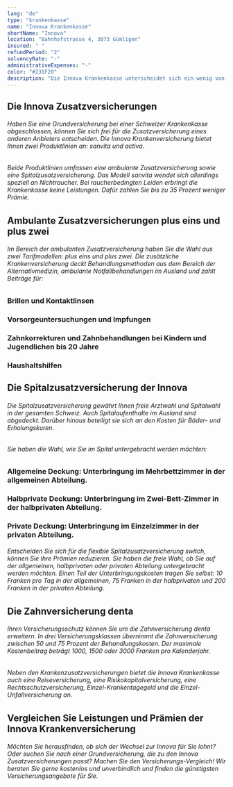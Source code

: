 ```yaml
---
lang: "de"
type: "krankenkasse"
name: "Innova Krankenkasse"
shortName: "Innova"
location: "Bahnhofstrasse 4, 3073 Gümligen"
insured: " "
refundPeriod: "2"
solvencyRate: "-"
administrativeExpenses: "-"
color: "#231F20"
description: "Die Innova Krankenkasse unterscheidet sich ein wenig von anderen Schweizer Krankenversicherungen. Die Holding mit Hauptsitz in Gümlingen bietet Kranken- und Unfallversicherungen für Privatpersonen und Unternehmen. Dabei hat sich der 1999 gegründete Versicherer auf den Vertrieb von Zusatzversicherungen spezialisiert und versichert Leistungen, die über die obligatorische Grundversicherung hinausgehen. Bislang haben sich rund 69'925 Privatkunden für eine Zusatzversicherung der Innova entschieden. Die Prämieneinnahmen lagen im Jahr 2018 bei 91'285 Millionen Schweizer Franken. Besonders attraktive Konditionen bietet die Krankenversicherung für Nichtraucher an. Vergleichen Sie die Leistungen und Prämien der Innova und finden Sie heraus, ob die Krankenkasse zu Ihren Bedürfnissen passt."
---
```


## Die Innova Zusatzversicherungen

###### Haben Sie eine Grundversicherung bei einer Schweizer Krankenkasse abgeschlossen, können Sie sich frei für die Zusatzversicherung eines anderen Anbieters entscheiden. Die Innova Krankenversicherung bietet Ihnen zwei Produktlinien an: sanvita und activa.

###### Beide Produktlinien umfassen eine ambulante Zusatzversicherung sowie eine Spitalzusatzversicherung. Das Modell sanvita wendet sich allerdings speziell an Nichtraucher. Bei raucherbedingten Leiden erbringt die Krankenkasse keine Leistungen. Dafür zahlen Sie bis zu 35 Prozent weniger Prämie.

## Ambulante Zusatzversicherungen plus eins und plus zwei

###### Im Bereich der ambulanten Zusatzversicherung haben Sie die Wahl aus zwei Tarifmodellen: plus eins und plus zwei. Die zusätzliche Krankenversicherung deckt Behandlungsmethoden aus dem Bereich der Alternativmedizin, ambulante Notfallbehandlungen im Ausland und zahlt Beiträge für:

### Brillen und Kontaktlinsen

### Vorsorgeuntersuchungen und Impfungen

### Zahnkorrekturen und Zahnbehandlungen bei Kindern und Jugendlichen bis 20 Jahre

### Haushaltshilfen

## Die Spitalzusatzversicherung der Innova

###### Die Spitalzusatzversicherung gewährt Ihnen freie Arztwahl und Spitalwahl in der gesamten Schweiz. Auch Spitalaufenthalte im Ausland sind abgedeckt. Darüber hinaus beteiligt sie sich an den Kosten für Bäder- und Erholungskuren.

###### Sie haben die Wahl, wie Sie im Spital untergebracht werden möchten:

### Allgemeine Deckung: Unterbringung im Mehrbettzimmer in der allgemeinen Abteilung.

### Halbprivate Deckung: Unterbringung im Zwei-Bett-Zimmer in der halbprivaten Abteilung.

### Private Deckung: Unterbringung im Einzelzimmer in der privaten Abteilung.

###### Entscheiden Sie sich für die flexible Spitalzusatzversicherung switch, können Sie Ihre Prämien reduzieren. Sie haben die freie Wahl, ob Sie auf der allgemeinen, halbprivaten oder privaten Abteilung untergebracht werden möchten. Einen Teil der Unterbringungskosten tragen Sie selbst: 10 Franken pro Tag in der allgemeinen, 75 Franken in der halbprivaten und 200 Franken in der privaten Abteilung.

## Die Zahnversicherung denta

###### Ihren Versicherungsschutz können Sie um die Zahnversicherung denta erweitern. In drei Versicherungsklassen übernimmt die Zahnversicherung zwischen 50 und 75 Prozent der Behandlungskosten. Der maximale Kostenbeitrag beträgt 1000, 1500 oder 3000 Franken pro Kalenderjahr.

###### Neben den Krankenzusatzversicherungen bietet die Innova Krankenkasse auch eine Reiseversicherung, eine Risikokapitalversicherung, eine Rechtsschutzversicherung, Einzel-Krankentagegeld und die Einzel-Unfallversicherung an.

## Vergleichen Sie Leistungen und Prämien der Innova Krankenversicherung

###### Möchten Sie herausfinden, ob sich der Wechsel zur Innova für Sie lohnt? Oder suchen Sie nach einer Grundversicherung, die zu den Innova Zusatzversicherungen passt? Machen Sie den Versicherungs-Vergleich! Wir beraten Sie gerne kostenlos und unverbindlich und finden die günstigsten Versicherungsangebote für Sie.

